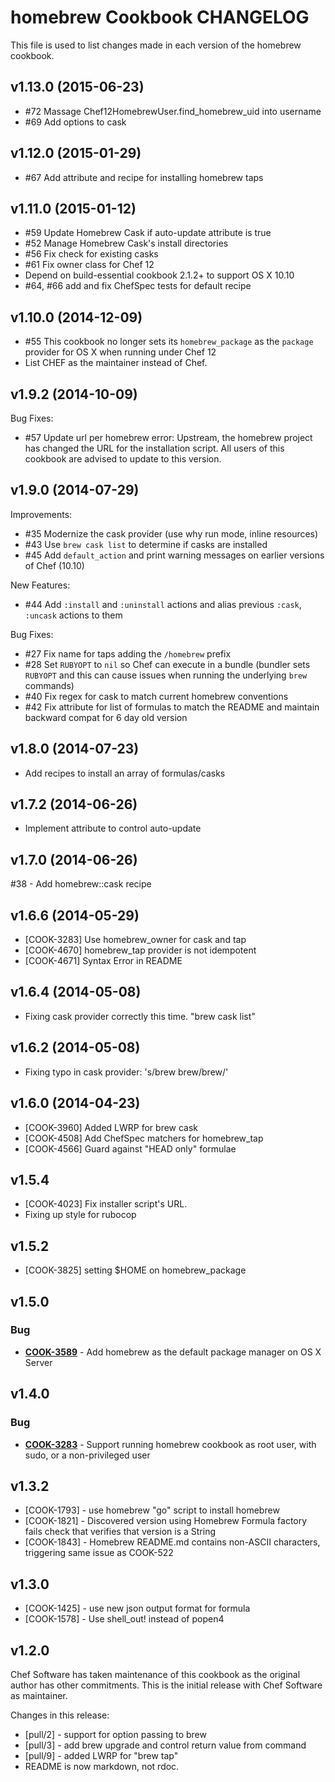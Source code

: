 homebrew Cookbook CHANGELOG
===========================
This file is used to list changes made in each version of the homebrew cookbook.

v1.13.0 (2015-06-23)
--------------------

- #72 Massage Chef12HomebrewUser.find_homebrew_uid into username
- #69 Add options to cask

v1.12.0 (2015-01-29)
--------------------

- #67 Add attribute and recipe for installing homebrew taps

v1.11.0 (2015-01-12)
--------------------

- #59 Update Homebrew Cask if auto-update attribute is true
- #52 Manage Homebrew Cask's install directories
- #56 Fix check for existing casks
- #61 Fix owner class for Chef 12
- Depend on build-essential cookbook 2.1.2+ to support OS X 10.10
- #64, #66 add and fix ChefSpec tests for default recipe

v1.10.0 (2014-12-09)
--------------------

- #55 This cookbook no longer sets its `homebrew_package` as the
   `package` provider for OS X when running under Chef 12
- List CHEF as the maintainer instead of Chef.

v1.9.2 (2014-10-09)
-------------------

Bug Fixes:

- #57 Update url per homebrew error: Upstream, the homebrew project
   has changed the URL for the installation script. All users of this
   cookbook are advised to update to this version.

v1.9.0 (2014-07-29)
-------------------

Improvements:

- #35 Modernize the cask provider (use why run mode, inline resources)
- #43 Use `brew cask list` to determine if casks are installed
- #45 Add `default_action` and print warning messages on earlier
   versions of Chef (10.10)

New Features:

- #44 Add `:install` and `:uninstall` actions and alias previous `:cask`,
  `:uncask` actions to them

Bug Fixes:

- #27 Fix name for taps adding the `/homebrew` prefix
- #28 Set `RUBYOPT` to `nil` so Chef can execute in a bundle (bundler
   sets `RUBYOPT` and this can cause issues when running the
   underlying `brew` commands)
- #40 Fix regex for cask to match current homebrew conventions
- #42 Fix attribute for list of formulas to match the README and
   maintain backward compat for 6 day old version

v1.8.0 (2014-07-23)
-------------------
- Add recipes to install an array of formulas/casks

v1.7.2 (2014-06-26)
-------------------
- Implement attribute to control auto-update


v1.7.0 (2014-06-26)
-------------------
#38 - Add homebrew::cask recipe


v1.6.6 (2014-05-29)
-------------------
- [COOK-3283] Use homebrew_owner for cask and tap
- [COOK-4670] homebrew_tap provider is not idempotent
- [COOK-4671] Syntax Error in README


v1.6.4 (2014-05-08)
-------------------
- Fixing cask provider correctly this time. "brew cask list"


v1.6.2 (2014-05-08)
-------------------
- Fixing typo in cask provider: 's/brew brew/brew/'


v1.6.0 (2014-04-23)
-------------------
- [COOK-3960] Added LWRP for brew cask
- [COOK-4508] Add ChefSpec matchers for homebrew_tap
- [COOK-4566] Guard against "HEAD only" formulae


v1.5.4
------
- [COOK-4023] Fix installer script's URL.
- Fixing up style for rubocop


v1.5.2
------
- [COOK-3825] setting $HOME on homebrew_package


v1.5.0
------
### Bug
- **[COOK-3589](https://tickets.chef.io/browse/COOK-3589)** - Add homebrew as the default package manager on OS X Server

v1.4.0
------
### Bug
- **[COOK-3283](https://tickets.chef.io/browse/COOK-3283)** - Support running homebrew cookbook as root user, with sudo, or a non-privileged user

v1.3.2
------
- [COOK-1793] - use homebrew "go" script to install homebrew
- [COOK-1821] - Discovered version using Homebrew Formula factory fails check that verifies that version is a String
- [COOK-1843] - Homebrew README.md contains non-ASCII characters, triggering same issue as COOK-522

v1.3.0
------
- [COOK-1425] - use new json output format for formula
- [COOK-1578] - Use shell_out! instead of popen4

v1.2.0
------
Chef Software has taken maintenance of this cookbook as the original author has other commitments. This is the initial release with Chef Software as maintainer.

Changes in this release:

- [pull/2] - support for option passing to brew
- [pull/3] - add brew upgrade and control return value from command
- [pull/9] - added LWRP for "brew tap"
- README is now markdown, not rdoc.
